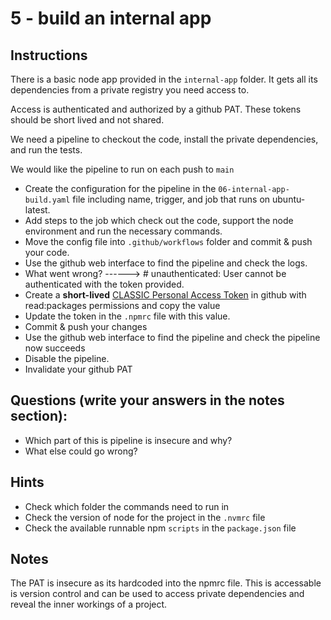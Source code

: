 # 5 - build an internal app

## Instructions
There is a basic node app provided in the `internal-app` folder. It gets all its dependencies from a private registry you need access to.

Access is authenticated and authorized by a github PAT. These tokens should be short lived and not shared.

We need a pipeline to checkout the code, install the private dependencies, and run the tests.

We would like the pipeline to run on each push to `main`

- Create the configuration for the pipeline in the `06-internal-app-build.yaml` file including name, trigger, and job that runs on ubuntu-latest.
- Add steps to the job which check out the code, support the node environment and run the necessary commands.
- Move the config file into `.github/workflows` folder and commit & push your code.
- Use the github web interface to find the pipeline and check the logs.
- What went wrong? ------> # unauthenticated: User cannot be authenticated with the token provided.
- Create a **short-lived** [CLASSIC Personal Access Token](https://github.com/settings/tokens/new?scopes=read:packages) in github with read:packages permissions and copy the value
- Update the token in the `.npmrc` file with this value.
- Commit & push your changes
- Use the github web interface to find the pipeline and check the pipeline now succeeds
- Disable the pipeline.
- Invalidate your github PAT

## Questions (write your answers in the notes section):
- Which part of this is pipeline is insecure and why? 
- What else could go wrong?

## Hints
- Check which folder the commands need to run in
- Check the version of node for the project in the `.nvmrc` file
- Check the available runnable npm `scripts` in the `package.json` file

## Notes
The PAT is insecure as its hardcoded into the npmrc file. This is accessable is version control and can be used to access private dependencies and reveal the inner workings of a project. 

